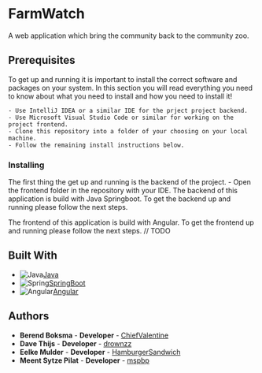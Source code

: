 # FarmWatch

A web application which bring the community back to the community zoo.

## Prerequisites

To get up and running it is important to install the correct software and packages on your system. In this section you will read everything you need to know about what you need to install and how you need to install it!

	- Use IntelliJ IDEA or a similar IDE for the prject project backend.
	- Use Microsoft Visual Studio Code or similar for working on the project frontend.
	- Clone this repository into a folder of your choosing on your local machine.
	- Follow the remaining install instructions below.

### Installing

The first thing the get up and running is the backend of the project.
	- Open the frontend folder in the repository with your IDE.
The backend of this application is build with Java Springboot. To get the backend up and running please follow the next steps.

The frontend of this application is build with Angular. To get the frontend up and running please follow the next steps.
// TODO



## Built With

- ![Java](https://img.shields.io/badge/java-%23ED8B00.svg?style=for-the-badge&logo=java&logoColor=white)[Java](https://java.com)
- ![Spring](https://img.shields.io/badge/spring-%236DB33F.svg?style=for-the-badge&logo=spring&logoColor=white)[SpringBoot](https://spring.io/projects/spring-boot)
- ![Angular](https://img.shields.io/badge/angular-%23DD0031.svg?style=for-the-badge&logo=angular&logoColor=white)[Angular](https://angular.io)

## Authors

- **Berend Boksma** - **Developer** - [ChiefValentine](https://github.com/chiefvalentine)
- **Dave Thijs** - **Developer** - [drownzz](https://github.com/drownzz)
- **Eelke Mulder** - **Developer** - [HamburgerSandwich](https://github.com/HamburgerSandwich)
- **Meent Sytze Pilat** - **Developer** - [mspbp](https://github.com/mspbp)